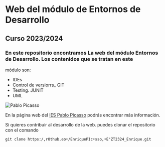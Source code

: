 
# Web del módulo de Entornos de Desarrollo
## Curso 2023/2024
### En este repositorio encontramos La web del módulo Entornos de Desarrollo. Los contenidos que se tratan en este
módulo son:
* IDEs
* Control de versiorrs_ GIT
* Testing. JUNIT
* UML
  
![Pablo Picasso](https://fpiespablopicasso.es/wp-content/uploads/2022/03/LOGOTIPO-IES-PABLO-PICASSO-texto-morado.png)

En la página web del [IES Pablo Picasso](https://fpiespablopicasso.es) podrás encontrar más información.

Si quieres contribuir al desarrollo de la web. puedes clonar el repositorio con el comando
```
git clone https:/,rOthub.eo•/EnriquePIc•sso,•E"ZT2324_Enrique.git
```

